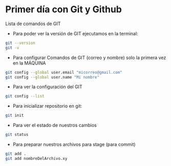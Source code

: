# Primer día con Git y Github
Lista de comandos de GIT

* Para poder ver la versión de GIT ejecutamos en la terminal:

```bash
git --version
git -v
```
* Para configurar Comandos de GIT (correo y nombre) solo la primera vez en la MÁQUINA
```bash
git config --global user.email "micorreo@gmail.com"
git config --global user.name "Mi nombre"
```

* Para ver la configuración del GIT
```bash
git config --list
```

* Para inicializar repositorio en git:
```bash
git init
```

* Para ver el estado de nuestros cambios
```bash
git status
```

* Para preparar nuestros archivos para stage (para commit)
```bash
git add .
git add nombreDelArchivo.xy
```